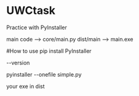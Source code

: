 # UWCtask

Practice with PyInstaller

main code --> core/main.py
dist/main --> main.exe

#How to use 
pip install PyInstaller

--version

pyinstaller --onefile simple.py

your exe in dist
